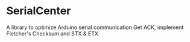 # SerialCenter
A library to optimize Arduino serial communication
Get ACK, implement Fletcher's Checksum and STX & ETX
